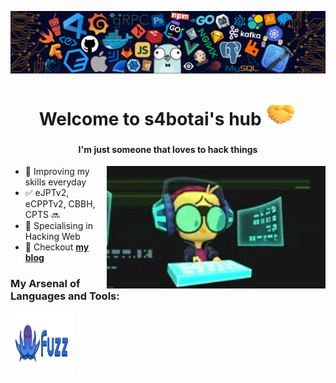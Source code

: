 [![MasterHead](assets/banner.png)]()

<h1 align="center"> Welcome to s4botai's hub
<img src="assets/handShake.png" width="50" height="40">
</h1>

###
<h4 align="center"> I'm just someone that loves to hack things</h4>
<img align="right" alt="Coding" width="350" src="assets/coder.gif">


- 🌱 Improving my skills everyday
- ✅ eJPTv2, eCPPTv2, CBBH, CPTS 🔜
- 🧠 Specialising in Hacking Web
- 💬 Checkout [**my blog**](https://s4botai.github.io)

<h3 align="left">My Arsenal of Languages and Tools:</h3>
<p align="left"> 
  <img src="assets/wfuzz.svg" alt="wfuzz" width="100" height="100"/>
</p>
